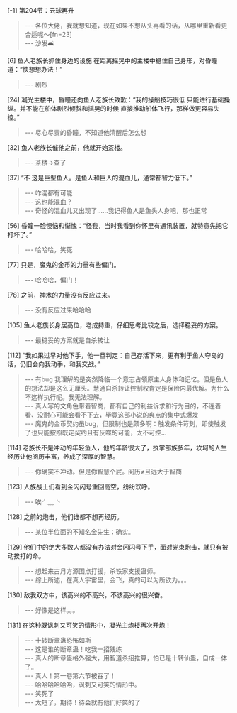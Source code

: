 
[-1] 第204节：云球再升
>--- 各位大佬，我就想知道，现在如果不想从头再看的话，从哪里重新看更合适呢～[fn=23]<br>
>--- 沙发🛋️<br>

[6] 鱼人老族长抓住身边的设施 在距离摇晃中的主楼中稳住自己身形，对昏瞳道：“快想想办法！”
>--- 剧烈<br>

[24] 凝光主楼中，昏瞳还向鱼人老族长致歉：“我的操船技巧很低 只能进行基础操纵。并不能在船体剧烈倾斜和摇晃的时候 直接推动船体飞行，那样做更容易失控。”
>--- 尽心尽责的昏瞳，不知道他清醒后怎么想<br>

[32] 鱼人老族长催他之前，他就开始茶楼。
>--- 茶楼->查了<br>

[37] “不 这是巨型鱼人。是鱼人和巨人的混血儿，通常都智力低下。”
>--- 咋混都有可能<br>
>--- 这也能混血？<br>
>--- 奇怪的混血儿又出现了……我记得鱼人是鱼头人身吧，那也正常<br>

[56] 昏瞳一脸懊恼和惭愧：“怪我，当时我看到你怀里有通讯装置，就特意先把它打坏了。”
>--- 哈哈哈，笑死<br>

[77] 只是，魔鬼的金币的力量有些偏门。
>--- 哈哈哈，偏门！<br>

[78] 之前，神术的力量没有反应过来。
>--- 没有反应过来哈哈哈<br>

[105] 鱼人老族长身居高位，老成持重，仔细思考比较之后，选择稳妥的方案。
>--- 最稳妥的方案就是自杀转让<br>

[112] “我如果过早对他下手，他一旦判定：自己存活下来，更有利于鱼人夺岛的话，仍旧会向我动手，和我交战。”
>--- 有bug 我理解的是突然降临一个意志占领原主人身体和记忆。但是鱼人的想法却是这么无厘头。慧通自杀转让控制权肯定是保险内最优解。为什么不这样执行呢。我无法理解。<br>
>--- 真人写的文角色带着智商，都有自己的利益诉求和行为目的，不连着看、没耐心可能会看不下去，毕竟这部小说的爽点的集中式爆发<br>
>--- 魔鬼的金币契约虽bug，但限制也是颇多啊：触发条件苛刻，即使触发了也只能按照既定契约且有反噬的可能，太不可控…<br>

[114] 老族长不是冲动的年轻鱼人，他的年龄很大了，执掌部族多年，坎坷的人生经历让他阅历丰富，养成了深厚的智慧。
>--- 你确实不冲动。但是你智慧个屁。阅历≠且远大于智商<br>

[123] 人族战士们看到金闪闪号重回高空，纷纷欢呼。
>--- 唉╯﹏╰<br>

[128] 之前的炮击，他们谁都不想再经历。
>--- 某位半位面的不知名金先生：确实。<br>

[129] 他们中的绝大多数人都没有办法对金闪闪号下手，面对光束炮击，就只有被动挨打的命。
>--- 想起来古月方源围点打援，杀铁家支援蛊师。<br>
>--- 综上所述，在真人宇宙里，会飞，真的可以为所欲为。。。<br>

[130] 敌我双方中，该高兴的不高兴，不该高兴的很兴奋。
>--- 好像是这样。。。<br>

[131] 在这种既讽刺又可笑的情形中，凝光主炮楼再次开炮！
>--- 十转断章蛊恐怖如斯<br>
>--- 这是谁的断章蛊！吃我一招残练<br>
>--- 真人的断章蛊格外强大，用智道杀招推算，怕已是十转仙蛊，自成一体了。<br>
>--- 真人！第一卷第六节被吞了！<br>
>--- 哈哈哈哈哈哈，讽刺又可笑的情形中。<br>
>--- 笑死了<br>
>--- 太短了，期待！待会就有他们好笑的了<br>
